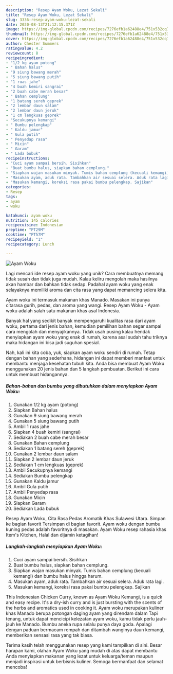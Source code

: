 ```yaml
---
description: "Resep Ayam Woku, Lezat Sekali"
title: "Resep Ayam Woku, Lezat Sekali"
slug: 3336-resep-ayam-woku-lezat-sekali
date: 2020-08-13T21:12:15.371Z
image: https://img-global.cpcdn.com/recipes/7276efb1a62488e4/751x532cq70/ayam-woku-foto-resep-utama.jpg
thumbnail: https://img-global.cpcdn.com/recipes/7276efb1a62488e4/751x532cq70/ayam-woku-foto-resep-utama.jpg
cover: https://img-global.cpcdn.com/recipes/7276efb1a62488e4/751x532cq70/ayam-woku-foto-resep-utama.jpg
author: Chester Summers
ratingvalue: 4.2
reviewcount: 8
recipeingredient:
- "1/2 kg ayam potong"
- " Bahan halus"
- "9 siung bawang merah"
- "5 siung bawang putih"
- "1 ruas jahe"
- "4 buah kemiri sangrai"
- "2 buah cabe merah besar"
- " Bahan cemplung"
- "1 batang sereh geprek"
- "2 lembar daun salam"
- "2 lembar daun jeruk"
- "1 cm lengkuas geprek"
- "Secukupnya kemangi"
- " Bumbu pelengkap"
- " Kaldu jamur"
- " Gula putih"
- " Penyedap rasa"
- " Micin"
- " Garam"
- " Lada bubuk"
recipeinstructions:
- "Cuci ayam sampai bersih. Sisihkan"
- "Buat bumbu halus, siapkan bahan cemplung."
- "Siapkan wajan masukan minyak. Tumis bahan cemplung (kecuali kemangi) dan bumbu halus hingga harum."
- "Masukan ayam, aduk rata. Tambahkan air sesuai selera. Aduk rata lagi."
- "Masukan kemangi, koreksi rasa pakai bumbu pelengkap. Sajikan"
categories:
- Resep
tags:
- ayam
- woku

katakunci: ayam woku 
nutrition: 145 calories
recipecuisine: Indonesian
preptime: "PT29M"
cooktime: "PT57M"
recipeyield: "1"
recipecategory: Lunch

---
```



![Ayam Woku](https://img-global.cpcdn.com/recipes/7276efb1a62488e4/751x532cq70/ayam-woku-foto-resep-utama.jpg)

Lagi mencari ide resep ayam woku yang unik? Cara membuatnya memang tidak susah dan tidak juga mudah. Kalau keliru mengolah maka hasilnya akan hambar dan bahkan tidak sedap. Padahal ayam woku yang enak selayaknya memiliki aroma dan cita rasa yang dapat memancing selera kita.

Ayam woku ini termasuk makanan khas Manado. Masakan ini punya citarasa gurih, pedas, dan aroma yang wangi. Resep Ayam Woku - Ayam woku adalah salah satu makanan khas asal Indonesia.

Banyak hal yang sedikit banyak mempengaruhi kualitas rasa dari ayam woku, pertama dari jenis bahan, kemudian pemilihan bahan segar sampai cara mengolah dan menyajikannya. Tidak usah pusing kalau hendak menyiapkan ayam woku yang enak di rumah, karena asal sudah tahu triknya maka hidangan ini bisa jadi suguhan spesial.


Nah, kali ini kita coba, yuk, siapkan ayam woku sendiri di rumah. Tetap dengan bahan yang sederhana, hidangan ini dapat memberi manfaat untuk membantu menjaga kesehatan tubuh kita. Anda bisa membuat Ayam Woku menggunakan 20 jenis bahan dan 5 langkah pembuatan. Berikut ini cara untuk membuat hidangannya.

<!--inarticleads1-->

##### Bahan-bahan dan bumbu yang dibutuhkan dalam menyiapkan Ayam Woku:

1. Gunakan 1/2 kg ayam (potong)
1. Siapkan  Bahan halus
1. Gunakan 9 siung bawang merah
1. Gunakan 5 siung bawang putih
1. Ambil 1 ruas jahe
1. Siapkan 4 buah kemiri (sangrai)
1. Sediakan 2 buah cabe merah besar
1. Gunakan  Bahan cemplung
1. Sediakan 1 batang sereh (geprek)
1. Gunakan 2 lembar daun salam
1. Siapkan 2 lembar daun jeruk
1. Sediakan 1 cm lengkuas (geprek)
1. Ambil Secukupnya kemangi
1. Sediakan  Bumbu pelengkap
1. Gunakan  Kaldu jamur
1. Ambil  Gula putih
1. Ambil  Penyedap rasa
1. Gunakan  Micin
1. Siapkan  Garam
1. Sediakan  Lada bubuk


Resep Ayam Woku, Cita Rasa Pedas Aromatik Khas Sulawesi Utara. Simpan ke bagian favorit Tersimpan di bagian favorit. Ayam woku dengan bumbu kuning pedas adalah favoritnya di masakan. Ayam Woku resep rahasia khas Item&#39;s Kitchen, Halal dan dijamin ketagihan! 

<!--inarticleads2-->

##### Langkah-langkah menyiapkan Ayam Woku:

1. Cuci ayam sampai bersih. Sisihkan
1. Buat bumbu halus, siapkan bahan cemplung.
1. Siapkan wajan masukan minyak. Tumis bahan cemplung (kecuali kemangi) dan bumbu halus hingga harum.
1. Masukan ayam, aduk rata. Tambahkan air sesuai selera. Aduk rata lagi.
1. Masukan kemangi, koreksi rasa pakai bumbu pelengkap. Sajikan


This Indonesian Chicken Curry, known as Ayam Woku Kemangi, is a quick and easy recipe. It&#39;s a dry-ish curry and is just bursting with the scents of the herbs and aromatics used in cooking it. Ayam woku merupakan kuliner khas Manado berupa potongan daging ayam yang direndam dalam Tapi tenang, untuk dapat mencicipi kelezatan ayam woku, kamu tidak perlu jauh-jauh ke Manado. Bumbu aneka rupa selalu punya daya goda. Apalagi dengan paduan bermacam rempah dan ditambah wanginya daun kemangi, memberikan sensasi rasa yang tak biasa. 

Terima kasih telah menggunakan resep yang kami tampilkan di sini. Besar harapan kami, olahan Ayam Woku yang mudah di atas dapat membantu Anda menyiapkan makanan yang lezat untuk keluarga/teman maupun menjadi inspirasi untuk berbisnis kuliner. Semoga bermanfaat dan selamat mencoba!
